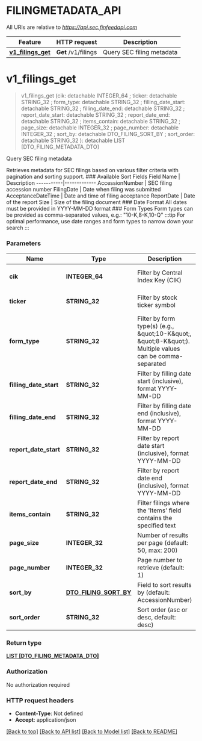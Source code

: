 # FILINGMETADATA_API

All URIs are relative to *https://api.sec.finfeedapi.com*

Feature | HTTP request | Description
------------- | ------------- | -------------
[**v1_filings_get**](FILINGMETADATA_API.md#v1_filings_get) | **Get** /v1/filings | Query SEC filing metadata


# **v1_filings_get**
> v1_filings_get (cik:  detachable INTEGER_64 ; ticker:  detachable STRING_32 ; form_type:  detachable STRING_32 ; filling_date_start:  detachable STRING_32 ; filling_date_end:  detachable STRING_32 ; report_date_start:  detachable STRING_32 ; report_date_end:  detachable STRING_32 ; items_contain:  detachable STRING_32 ; page_size:  detachable INTEGER_32 ; page_number:  detachable INTEGER_32 ; sort_by:  detachable DTO_FILING_SORT_BY ; sort_order:  detachable STRING_32 ): detachable LIST [DTO_FILING_METADATA_DTO]


Query SEC filing metadata

Retrieves metadata for SEC filings based on various filter criteria with pagination and sorting support.    ### Available Sort Fields    Field Name | Description  -----------|-------------  AccessionNumber | SEC filing accession number  FilingDate | Date when filing was submitted  AcceptanceDateTime | Date and time of filing acceptance  ReportDate | Date of the report  Size | Size of the filing document    ### Date Format  All dates must be provided in YYYY-MM-DD format    ### Form Types  Form types can be provided as comma-separated values, e.g.: \"10-K,8-K,10-Q\"    :::tip  For optimal performance, use date ranges and form types to narrow down your search  :::


### Parameters

Name | Type | Description  | Notes
------------- | ------------- | ------------- | -------------
 **cik** | **INTEGER_64**| Filter by Central Index Key (CIK) | [optional] [default to null]
 **ticker** | **STRING_32**| Filter by stock ticker symbol | [optional] [default to null]
 **form_type** | **STRING_32**| Filter by form type(s) (e.g., \&quot;10-K\&quot;, \&quot;8-K\&quot;). Multiple values can be comma-separated | [optional] [default to null]
 **filling_date_start** | **STRING_32**| Filter by filling date start (inclusive), format YYYY-MM-DD | [optional] [default to null]
 **filling_date_end** | **STRING_32**| Filter by filling date end (inclusive), format YYYY-MM-DD | [optional] [default to null]
 **report_date_start** | **STRING_32**| Filter by report date start (inclusive), format YYYY-MM-DD | [optional] [default to null]
 **report_date_end** | **STRING_32**| Filter by report date end (inclusive), format YYYY-MM-DD | [optional] [default to null]
 **items_contain** | **STRING_32**| Filter filings where the &#39;Items&#39; field contains the specified text | [optional] [default to null]
 **page_size** | **INTEGER_32**| Number of results per page (default: 50, max: 200) | [optional] [default to null]
 **page_number** | **INTEGER_32**| Page number to retrieve (default: 1) | [optional] [default to null]
 **sort_by** | [**DTO_FILING_SORT_BY**](.md)| Field to sort results by (default: AccessionNumber) | [optional] [default to null]
 **sort_order** | **STRING_32**| Sort order (asc or desc, default: desc) | [optional] [default to desc]

### Return type

[**LIST [DTO_FILING_METADATA_DTO]**](DTO.FilingMetadataDto.md)

### Authorization

No authorization required

### HTTP request headers

 - **Content-Type**: Not defined
 - **Accept**: application/json

[[Back to top]](#) [[Back to API list]](../README.md#documentation-for-api-endpoints) [[Back to Model list]](../README.md#documentation-for-models) [[Back to README]](../README.md)

